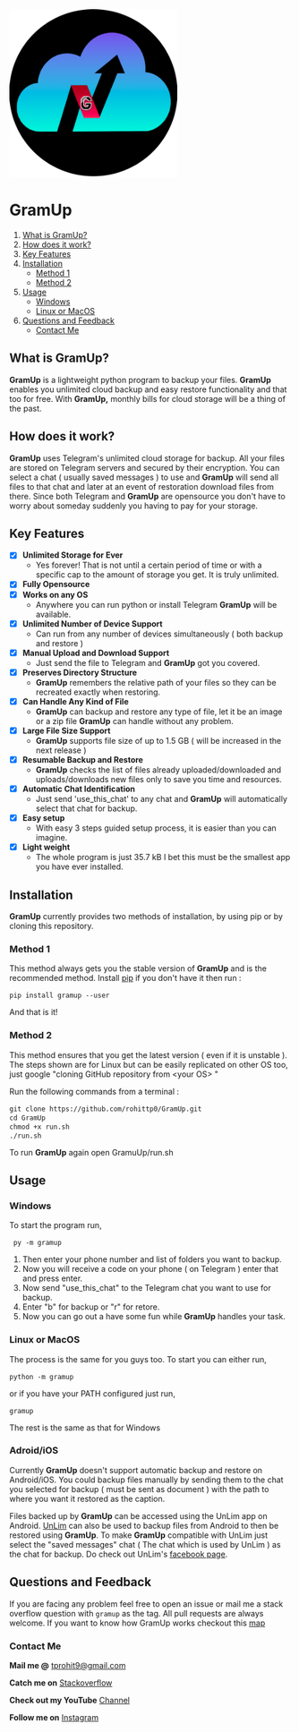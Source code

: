 <img src="https://github.com/rohittp0/GramUp/blob/main/GramUp%20Icon.png" width=300 alt="Logo">

# GramUp

  1. [What is GramUp?](#what-is-gramup)
  2. [How does it work?](#how-does-it-work)
  3. [Key Features](#key-features)
  4. [Installation](#installation)
		* [Method 1](#method-1)
	    * [Method 2](#method-2)
  5. [Usage](#usage)
	    * [Windows](#windows)
	    * [Linux or MacOS](#linux-or-macos)
  6. [Questions and Feedback](#questions-and-feedback)
	    * [Contact Me](#contact-me)

## What is GramUp?

**GramUp** is a lightweight python program to backup your files. **GramUp** enables you unlimited cloud backup and easy restore functionality and that too for free. With **GramUp,** monthly bills for cloud storage will be a thing of the past. 

##  How does it work?

**GramUp** uses Telegram's unlimited cloud storage for backup. All your files are stored on Telegram servers and secured by their encryption. You can select a chat ( usually saved messages ) to use and **GramUp** will send all files to that chat and later at an event of restoration download files from there. Since both Telegram and **GramUp** are opensource you don't have to worry about someday suddenly you having to pay for your storage.

##  Key Features

 - [x]  **Unlimited Storage for Ever**
	 - Yes forever! That is not until a certain period of time or with a specific cap to the amount of storage you get. It is truly unlimited.
 - [x] **Fully Opensource**
 - [x]  **Works on any OS**
     - Anywhere you can run python or install Telegram **GramUp** will be available.
 - [x] **Unlimited Number of Device Support**
	 - Can run from any number of devices simultaneously ( both backup and restore )
 - [x] **Manual Upload and Download Support**
	 - Just send the file to Telegram and **GramUp** got you covered.
 - [x] **Preserves Directory Structure**
	 - **GramUp** remembers the relative path of your files so they can be recreated exactly when restoring.
 - [x] **Can Handle Any Kind of File**
	 - **GramUp** can backup and restore any type of file, let it be an image or a zip file **GramUp** can handle without any problem. 
 - [x] **Large File Size Support**
	 - **GramUp** supports file size of up to 1.5 GB ( will be increased in the next release )
 - [x] **Resumable Backup and Restore**
	 - **GramUp** checks the list of files already uploaded/downloaded and uploads/downloads new files only to save you time and resources.
 - [x] **Automatic Chat Identification**
	 - Just send 'use_this_chat' to any chat and **GramUp** will automatically select that chat for backup.
 - [x] **Easy setup**
	 - With easy 3 steps guided setup process, it is easier than you can imagine.
 - [x] **Light weight**
	 -  The whole program is just 35.7 kB I bet this must be the smallest app you have ever installed.

## Installation

**GramUp** currently provides two methods of installation, by using pip or by cloning this repository.

### Method 1

This method always gets you the stable version of **GramUp** and is the recommended method. Install [pip](https://pypi.org/project/pip/) if you don't have it then run :

    pip install gramup --user
And that is it!

### Method 2 

This method ensures that you get the latest version ( even if it is unstable ).
The steps shown are for Linux but can be easily replicated on other OS too, just google "cloning GitHub repository from \<your OS\> "

Run the following commands from a terminal :

    git clone https://github.com/rohittp0/GramUp.git
    cd GramUp
    chmod +x run.sh    
	./run.sh

To run **GramUp** again open GramuUp/run.sh


## Usage

### Windows

To start the program run,

     py -m gramup

 1. Then enter your phone number and list of folders you want to backup.
 2. Now you will receive a code on your phone ( on Telegram ) enter that and press enter. 
 3. Now send "use_this_chat" to the Telegram chat you want to use for backup.
 4. Enter "b" for backup or "r" for retore.
 5. Now you can go out a have some fun while **GramUp** handles your task.
 
### Linux or MacOS
 
 The process is the same for you guys too. To start you can either run,
 

    python -m gramup
 or if you have your PATH configured just run, 
 

    gramup

   The rest is the same as that for Windows

### Adroid/iOS

 Currently **GramUp** doesn't support automatic backup and restore on Android/iOS. You could backup files manually by sending them to the chat you selected for backup ( must be sent as document ) with the path to where you want it restored as the caption.

Files backed up by **GramUp** can be accessed using the UnLim app on Android. [UnLim](https://play.google.com/store/apps/details?id=com.kratosle.unlim&hl=en_IN&gl=US) can also be used to backup files from Android to then be restored using **GramUp**. To make **GramUp** compatible with UnLim just select the "saved messages" chat ( The chat which is used by UnLim ) as the chat for backup. Do check out UnLim's [facebook page](https://www.facebook.com/unlimcloudteam/).


## Questions and Feedback

If you are facing any problem feel free to open an issue or mail me a stack overflow question with  `gramup`  as the tag. All pull requests are always welcome. If you want to know how GramUp works checkout this [map](https://app.codesee.io/maps/public/82cdf100-2de8-11ec-80d0-7d2f654f857e)

### Contact Me

**Mail me @**  [tprohit9@gmail.com](mailto:tprohit9@gmail.com)

**Catch me on**  [Stackoverflow](https://stackoverflow.com/users/10182024/rohi)

**Check out my YouTube**  [Channel](https://www.youtube.com/channel/UCVRdZwluF8jYXSIaHBqK73w)

**Follow me on**  [Instagram](https://www.instagram.com/rohit_pnr/)

     

 

